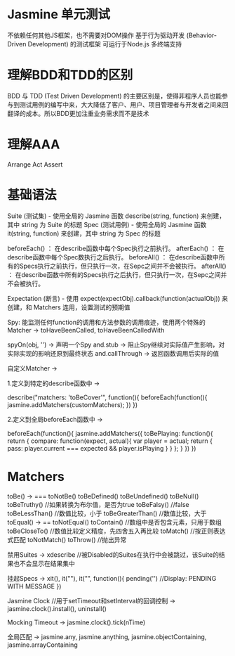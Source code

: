 # Jasmine 单元测试
不依赖任何其他JS框架，也不需要对DOM操作
基于行为驱动开发 (Behavior-Driven Development) 的测试框架
可运行于Node.js
多终端支持

# 理解BDD和TDD的区别
BDD 与 TDD (Test Driven Development) 的主要区别是，使得非程序人员也能参与到测试用例的编写中来，大大降低了客户、用户、项目管理者与开发者之间来回翻译的成本。所以BDD更加注重业务需求而不是技术

# 理解AAA
Arrange
Act
Assert

# 基础语法
Suite (测试集) - 使用全局的 Jasmine 函数 describe(string, function) 来创建，其中 string 为 Suite 的标题
Spec (测试用例) - 使用全局的 Jasmine 函数 it(string, function) 来创建，其中 string 为 Spec 的标题

  beforeEach() ： 在describe函数中每个Spec执行之前执行。
  afterEach()  ： 在describe函数中每个Spec数执行之后执行。
  beforeAll()  ： 在describe函数中所有的Specs执行之前执行，但只执行一次，在Sepc之间并不会被执行。
  afterAll()   ： 在describe函数中所有的Specs执行之后执行，但只执行一次，在Sepc之间并不会被执行。

Expectation (断言) - 使用 expect(expectObj).callback(function(actualObj)) 来创建，和 Matchers 连用，设置测试的预期值

Spy: 能监测任何function的调用和方法参数的调用痕迹，使用两个特殊的Matcher -> toHaveBeenCalled, toHaveBeenCalledWith

spyOn(obj, '') -> 声明一个Spy
and.stub -> 阻止Spy继续对实际值产生影响，对实际实现的影响还原到最终状态
and.callThrough -> 返回函数调用后实际的值

自定义Matcher -> 

1.定义到特定的describe函数中 -> 

describe("matchers: 'toBeCover'", function(){
  beforeEach(function(){ jasmine.addMatchers(customMatchers); })
})

2.定义到全局beforeEach函数中 ->

beforeEach(function(){
   jasmine.addMatchers({
      toBePlaying: function(){
         return { compare: function(expect, actual){ var player = actual; return { pass: player.current === expected && player.isPlaying } } };
      }
   })
})

# Matchers
toBe() -> ===
toNotBe()
toBeDefined()
toBeUndefined()
toBeNull()
toBeTruthy() //如果转换为布尔值，是否为true
toBeFalsy() //false
toBeLessThan() //数值比较，小于
toBeGreaterThan() //数值比较，大于
toEqual() -> ==
toNotEqual()
toContain() //数组中是否包含元素，只用于数组
toBeCloseTo() //数值比较定义精度，先四舍五入再比较
toMatch() //按正则表达式匹配
toNotMatch()
toThrow() //抛出异常

禁用Suites -> xdescribe //被Disabled的Suites在执行中会被跳过，该Suite的结果也不会显示在结果集中

挂起Specs -> xit(), it(""), it("", function(){ pending('') //Display: PENDING WITH MESSAGE })

Jasmine Clock //用于setTimeout和setInterval的回调控制 -> jasmine.clock().install(), uninstall()

Mocking Timeout -> jasmine.clock().tick(nTime)

全局匹配 -> jasmine.any, jasmine.anything, jasmine.objectContaining, jasmine.arrayContaining

# 



